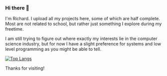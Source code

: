 ### Hi there 👋

I'm Richard. I upload all my projects here, some of which are half complete. Most are not related to school, but rather just something I explore during my freetime.

I am still trying to figure out where exactly my interests lie in the computer science industry, but for now I have a slight preference for systems and low level programming as you might be able to tell.

[![Top Langs](https://github-readme-stats.vercel.app/api/top-langs/?username=reigenatk&layout=compact&theme=highcontrast)](https://github.com/reigenatk/github-readme-stats)

Thanks for visiting!
